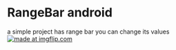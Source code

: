 # RangeBar android
a simple project has range bar you can change its values
<a href="https://imgflip.com/gif/1v52fw"><img src="https://i.imgflip.com/1v52fw.gif" title="made at imgflip.com"/></a>
